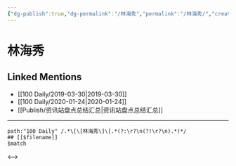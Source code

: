 ```yaml
---
{"dg-publish":true,"dg-permalink":"/林海秀","permalink":"/林海秀/","created":"2022-12-22T14:47:35.000+08:00","updated":"2023-04-10T16:42:25.399+08:00"}
---
```


# 林海秀

## Linked Mentions
- [[100 Daily/2019-03-30\|2019-03-30]]
- [[100 Daily/2020-01-24\|2020-01-24]]
- [[Publish/资讯站盘点总结汇总\|资讯站盘点总结汇总]]


---

```expander
path:"100 Daily" /.*\[\[林海秀\]\].*(?:\r?\n(?!\r?\n).*)*/
## [[$filename]]
$match
```

<-->